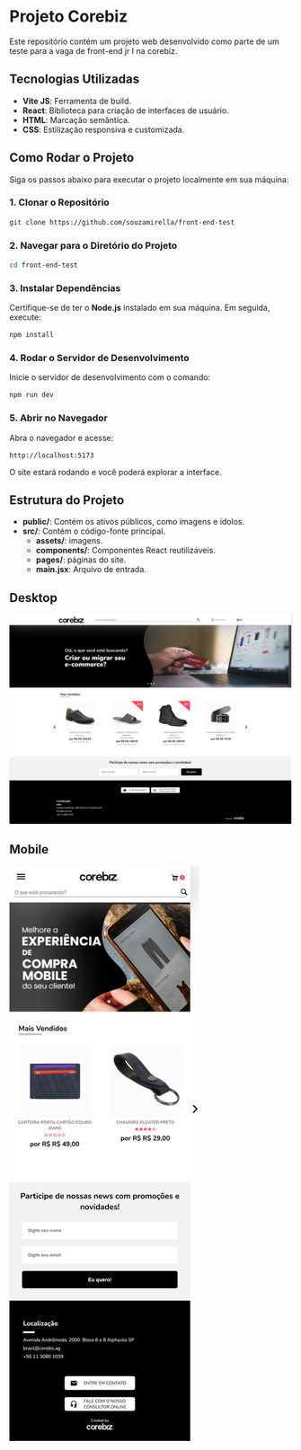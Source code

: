 # Projeto Corebiz

Este repositório contém um projeto web desenvolvido como parte de um teste para a vaga de front-end jr I na corebiz. 

## Tecnologias Utilizadas
- **Vite JS**: Ferramenta de build.
- **React**: Biblioteca para criação de interfaces de usuário.
- **HTML**: Marcação semântica.
- **CSS**: Estilização responsiva e customizada.


## Como Rodar o Projeto

Siga os passos abaixo para executar o projeto localmente em sua máquina:

### 1. Clonar o Repositório
```bash
git clone https://github.com/souzamirella/front-end-test
```

### 2. Navegar para o Diretório do Projeto
```bash
cd front-end-test
```

### 3. Instalar Dependências
Certifique-se de ter o **Node.js** instalado em sua máquina. Em seguida, execute:
```bash
npm install
```

### 4. Rodar o Servidor de Desenvolvimento
Inicie o servidor de desenvolvimento com o comando:
```bash
npm run dev
```

### 5. Abrir no Navegador
Abra o navegador e acesse:
```
http://localhost:5173
```

O site estará rodando e você poderá explorar a interface.

## Estrutura do Projeto
- **public/**: Contém os ativos públicos, como imagens e ídolos.
- **src/**: Contém o código-fonte principal.
  - **assets/**: imagens.
  - **components/**: Componentes React reutilizáveis.
  - **pages/**: páginas do site.
  - **main.jsx**: Arquivo de entrada.



## Desktop

![Screenshot do site](./src/assets/desktop-new.png)

## Mobile
![Screenshot do site mobile](./src/assets/mobile-new.png)